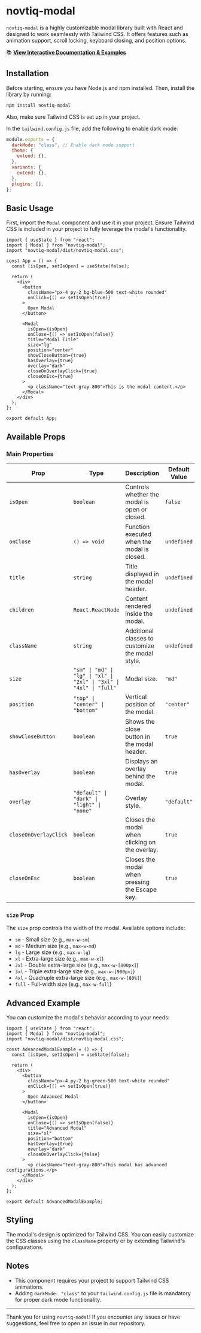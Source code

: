 # novtiq-modal

`novtiq-modal` is a highly customizable modal library built with React and designed to work seamlessly with Tailwind CSS. It offers features such as animation support, scroll locking, keyboard closing, and position options.

📚 **[View Interactive Documentation & Examples](https://novtiq-modal.vercel.app/)**

## Installation

Before starting, ensure you have Node.js and npm installed. Then, install the library by running:

```bash
npm install novtiq-modal
```

Also, make sure Tailwind CSS is set up in your project.

In the `tailwind.config.js` file, add the following to enable dark mode:

```js
module.exports = {
  darkMode: "class", // Enable dark mode support
  theme: {
    extend: {},
  },
  variants: {
    extend: {},
  },
  plugins: [],
};
```

## Basic Usage

First, import the `Modal` component and use it in your project. Ensure Tailwind CSS is included in your project to fully leverage the modal's functionality.

```tsx
import { useState } from "react";
import { Modal } from "novtiq-modal";
import "novtiq-modal/dist/novtiq-modal.css";

const App = () => {
  const [isOpen, setIsOpen] = useState(false);

  return (
    <div>
      <button
        className="px-4 py-2 bg-blue-500 text-white rounded"
        onClick={() => setIsOpen(true)}
      >
        Open Modal
      </button>

      <Modal
        isOpen={isOpen}
        onClose={() => setIsOpen(false)}
        title="Modal Title"
        size="lg"
        position="center"
        showCloseButton={true}
        hasOverlay={true}
        overlay="dark"
        closeOnOverlayClick={true}
        closeOnEsc={true}
      >
        <p className="text-gray-800">This is the modal content.</p>
      </Modal>
    </div>
  );
};

export default App;
```

## Available Props

### Main Properties

| Prop                  | Type                                                                | Description                                      | Default Value |
| --------------------- | ------------------------------------------------------------------- | ------------------------------------------------ | ------------- |
| `isOpen`              | `boolean`                                                           | Controls whether the modal is open or closed.    | `false`       |
| `onClose`             | `() => void`                                                        | Function executed when the modal is closed.      | `undefined`   |
| `title`               | `string`                                                            | Title displayed in the modal header.             | `undefined`   |
| `children`            | `React.ReactNode`                                                   | Content rendered inside the modal.               | `undefined`   |
| `className`           | `string`                                                            | Additional classes to customize the modal style. | `undefined`   |
| `size`                | `"sm" \| "md" \| "lg" \| "xl" \| "2xl" \| "3xl" \| "4xl" \| "full"` | Modal size.                                      | `"md"`        |
| `position`            | `"top" \| "center" \| "bottom"`                                     | Vertical position of the modal.                  | `"center"`    |
| `showCloseButton`     | `boolean`                                                           | Shows the close button in the modal header.      | `true`        |
| `hasOverlay`          | `boolean`                                                           | Displays an overlay behind the modal.            | `true`        |
| `overlay`             | `"default" \| "dark" \| "light" \| "none"`                          | Overlay style.                                   | `"default"`   |
| `closeOnOverlayClick` | `boolean`                                                           | Closes the modal when clicking on the overlay.   | `true`        |
| `closeOnEsc`          | `boolean`                                                           | Closes the modal when pressing the Escape key.   | `true`        |

### `size` Prop

The `size` prop controls the width of the modal. Available options include:

- `sm` - Small size (e.g., `max-w-sm`)
- `md` - Medium size (e.g., `max-w-md`)
- `lg` - Large size (e.g., `max-w-lg`)
- `xl` - Extra-large size (e.g., `max-w-xl`)
- `2xl` - Double extra-large size (e.g., `max-w-[800px]`)
- `3xl` - Triple extra-large size (e.g., `max-w-[900px]`)
- `4xl` - Quadruple extra-large size (e.g., `max-w-[80%]`)
- `full` - Full-width size (e.g., `max-w-full`)

## Advanced Example

You can customize the modal's behavior according to your needs:

```tsx
import { useState } from "react";
import { Modal } from "novtiq-modal";
import "novtiq-modal/dist/novtiq-modal.css";

const AdvancedModalExample = () => {
  const [isOpen, setIsOpen] = useState(false);

  return (
    <div>
      <button
        className="px-4 py-2 bg-green-500 text-white rounded"
        onClick={() => setIsOpen(true)}
      >
        Open Advanced Modal
      </button>

      <Modal
        isOpen={isOpen}
        onClose={() => setIsOpen(false)}
        title="Advanced Modal"
        size="xl"
        position="bottom"
        hasOverlay={true}
        overlay="dark"
        closeOnOverlayClick={false}
      >
        <p className="text-gray-800">This modal has advanced configurations.</p>
      </Modal>
    </div>
  );
};

export default AdvancedModalExample;
```

## Styling

The modal's design is optimized for Tailwind CSS. You can easily customize the CSS classes using the `className` property or by extending Tailwind's configurations.

## Notes

- This component requires your project to support Tailwind CSS animations.
- Adding `darkMode: "class"` to your `tailwind.config.js` file is mandatory for proper dark mode functionality.

---

Thank you for using `novtiq-modal`! If you encounter any issues or have suggestions, feel free to open an issue in our repository.
